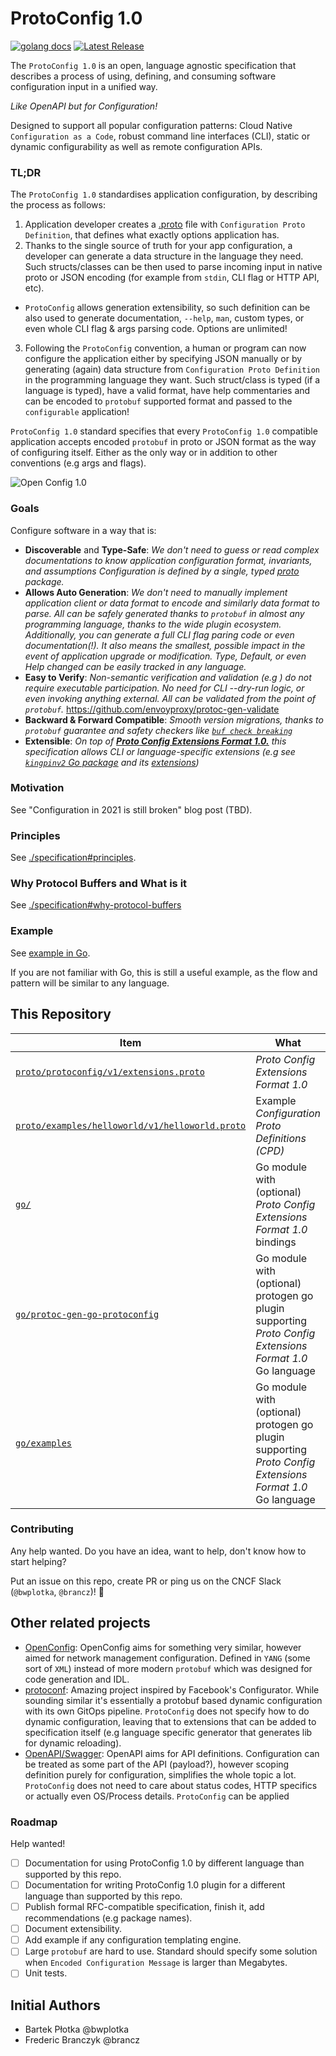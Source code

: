 # ProtoConfig 1.0

[![golang docs](https://img.shields.io/badge/go.dev-reference-007d9c?logo=go&logoColor=white&style=flat-square)](https://pkg.go.dev/github.com/protoconfig/protoconfig/go) [![Latest Release](https://img.shields.io/github/release/protoconfig/protoconfig.svg?style=flat-square)](https://github.com/protoconfig/protoconfig/releases/latest)

The `ProtoConfig 1.0` is an open, language agnostic specification that describes a process of using, defining, and consuming software configuration input in a unified way.

*Like OpenAPI but for Configuration!*

Designed to support all popular configuration patterns: Cloud Native `Configuration as a Code`, robust command line interfaces (CLI), static or dynamic configurability as well as remote configuration APIs.

### TL;DR

The `ProtoConfig 1.0` standardises application configuration, by describing the process as follows:

1. Application developer creates a [.proto](https://developers.google.com/protocol-buffers) file with `Configuration Proto Definition`, that defines what exactly options application has.
2. Thanks to the single source of truth for your app configuration, a developer can generate a data structure in the language they need. Such structs/classes can be then used to parse incoming input in native proto or JSON encoding (for example from `stdin`, CLI flag or HTTP API, etc).
* `ProtoConfig` allows generation extensibility, so such definition can be also used to generate documentation, `--help`, `man`, custom types, or even whole CLI flag & args parsing code. Options are unlimited!
3. Following the `ProtoConfig` convention, a human or program can now configure the application either by specifying JSON manually or by generating (again) data structure from `Configuration Proto Definition` in the programming language they want. Such struct/class is typed (if a language is typed), have a valid format, have help commentaries and can be encoded to `protobuf` supported format and passed to the `configurable` application!

`ProtoConfig 1.0` standard specifies that every `ProtoConfig 1.0` compatible application accepts encoded `protobuf` in proto or JSON format as the way of configuring itself. Either as the only way or in addition to other conventions (e.g args and flags).

![Open Config 1.0](https://docs.google.com/drawings/d/e/2PACX-1vSANZkljSiDgV-o0a-dL0ryZz19p3Hblt5V_qozhBcY5ILq8j3T2GEAdCCHFHoSGT9h2H4LDqJ9bCn_/pub?w=1440&h=1080)

### Goals

Configure software in a way that is:

* **Discoverable** and **Type-Safe**: *We don't need to guess or read complex documentations to know application configuration format, invariants, and assumptions Configuration is defined by a single, typed [proto](https://developers.google.com/protocol-buffers) package.*
* **Allows Auto Generation**: *We don't need to manually implement application client or data format to encode and similarly data format to parse. All can be safely generated thanks to `protobuf` in almost any programming language, thanks to the wide plugin ecosystem. Additionally, you can generate a full CLI flag paring code or even documentation(!). It also means the smallest, possible impact in the event of application upgrade or modification. Type, Default, or even Help changed can be easily tracked in any language.*
* **Easy to Verify**: *Non-semantic verification and validation (e.g ) do not require executable participation. No need for CLI --dry-run logic, or even invoking anything external. All can be validated from the point of `protobuf`.* https://github.com/envoyproxy/protoc-gen-validate
* **Backward & Forward Compatible**: *Smooth version migrations, thanks to `protobuf` guarantee and safety checkers like [`buf check breaking`](https://docs.buf.build/breaking-usage)*
* **Extensible**: *On top of [**Proto Config Extensions Format 1.0.**](proto/protoconfig/v1/extensions.proto) this specification allows CLI or language-specific extensions (e.g see [`kingpinv2` Go package](go/kingpinv2) and its [extensions](go/kingpinv2/proto/protoconfig/kingpinv2/v1/extensions.proto))*

### Motivation

See "Configuration in 2021 is still broken" blog post (TBD).

### Principles

See [./specification#principles](specification.md#principles).

### Why Protocol Buffers and What is it

See [./specification#why-protocol-buffers](specification.md#why-protocol-buffers)

### Example

See [example in Go](go/README.md).

If you are not familiar with Go, this is still a useful example, as the flow and pattern will be similar to any language.

## This Repository

| Item   | What | Status |
|--------|------|--------|
| [`proto/protoconfig/v1/extensions.proto`](proto/protoconfig/v1/extensions.proto)  |  *Proto Config Extensions Format 1.0* | Alpha |
| [`proto/examples/helloworld/v1/helloworld.proto`]( proto/examples/helloworld/v1/helloworld.proto) |  Example *Configuration Proto Definitions (CPD)* | Alpha |
| [`go/`](go)  | Go module with (optional) *Proto Config Extensions Format 1.0* bindings | Alpha |
| [`go/protoc-gen-go-protoconfig`](go/protoc-gen-go-protoconfig/README.md)  | Go module with (optional) protogen go plugin supporting *Proto Config Extensions Format 1.0* Go language  | Alpha |
| [`go/examples`](go/examples/README.md) | Go module with (optional) protogen go plugin supporting *Proto Config Extensions Format 1.0* Go language  | Alpha |

### Contributing

Any help wanted. Do you have an idea, want to help, don't know how to start helping?

Put an issue on this repo, create PR or ping us on the CNCF Slack (`@bwplotka`, `@brancz`)! 🤗

## Other related projects

* [OpenConfig](https://www.openconfig.net/): OpenConfig aims for something very similar, however aimed for network management configuration. Defined in `YANG` (some sort of `XML`) instead of more modern `protobuf` which was designed for code generation and IDL.
* [protoconf](https://github.com/protoconf/protoconf): Amazing project inspired by Facebook's Configurator. While sounding similar it's essentially a protobuf based dynamic configuration with its own GitOps pipeline. `ProtoConfig` does not specify how to 
  do dynamic configuration, leaving that to extensions that can be added to specification itself (e.g language specific generator that generates lib for dynamic reloading).
* [OpenAPI/Swagger](https://swagger.io/specification/): OpenAPI aims for API definitions. Configuration can be treated as some part of the API (payload?), however scoping definition purely for configuration, simplifies the whole topic a lot. `ProtoConfig` does not need to care about status codes, HTTP specifics or actually even OS/Process details. `ProtoConfig` can be applied   

### Roadmap

Help wanted!

* [ ] Documentation for using ProtoConfig 1.0 by different language than supported by this repo.
* [ ] Documentation for writing ProtoConfig 1.0 plugin for a different language than supported by this repo.
* [ ] Publish formal RFC-compatible specification, finish it, add recommendations (e.g package names).
* [ ] Document extensibility.
* [ ] Add example if any configuration templating engine.
* [ ] Large `protobuf` are hard to use. Standard should specify some solution when `Encoded Configuration Message` is larger than Megabytes.
* [ ] Unit tests.

## Initial Authors

* Bartek Płotka @bwplotka
* Frederic Branczyk @brancz
